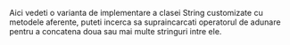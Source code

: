 Aici vedeti o varianta de implementare a clasei String customizate cu metodele aferente, puteti incerca 
sa supraincarcati operatorul de adunare pentru a concatena doua sau mai multe stringuri intre ele.